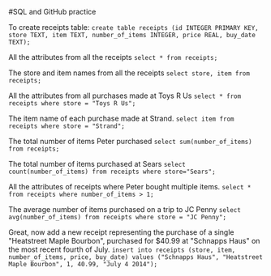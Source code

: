 #SQL and GitHub practice

To create receipts table:
```create table receipts (id INTEGER PRIMARY KEY, store TEXT, item TEXT, number_of_items INTEGER, price REAL, buy_date TEXT);```

All the attributes from all the receipts
```select * from receipts;```

The store and item names from all the receipts
```select store, item from receipts;```

All the attributes from all purchases made at Toys R Us
```select * from receipts where store = "Toys R Us";```

The item name of each purchase made at Strand.
```select item from receipts where store = "Strand";```

The total number of items Peter purchased
```select sum(number_of_items) from receipts;```

The total number of items purchased at Sears
```select count(number_of_items) from receipts where store="Sears";```

All the attributes of receipts where Peter bought multiple items.
```select * from receipts where number_of_items > 1;```

The average number of items purchased on a trip to JC Penny
```select avg(number_of_items) from receipts where store = "JC Penny";```

Great, now add a new receipt representing the purchase of a single "Heatstreet Maple Bourbon", purchased for $40.99 at "Schnapps Haus" on the most recent fourth of July.
```insert into receipts (store, item, number_of_items, price, buy_date) values ("Schnapps Haus", "Heatstreet Maple Bourbon", 1, 40.99, "July 4 2014");```
